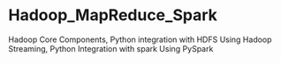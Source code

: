 # Hadoop_MapReduce_Spark
Hadoop Core Components, Python integration with HDFS Using Hadoop Streaming, Python Integration with spark Using PySpark

